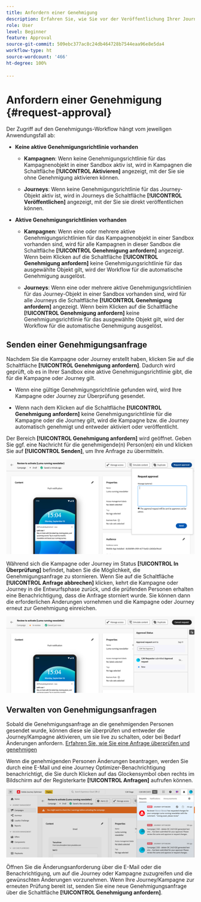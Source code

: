 ```yaml
---
title: Anfordern einer Genehmigung
description: Erfahren Sie, wie Sie vor der Veröffentlichung Ihrer Journeys und Kampagnen eine Genehmigung anfordern können.
role: User
level: Beginner
feature: Approval
source-git-commit: 509ebc377ac8c24db464728b7544eaa96e8e5da4
workflow-type: ht
source-wordcount: '466'
ht-degree: 100%

---
```



# Anfordern einer Genehmigung {#request-approval}

Der Zugriff auf den Genehmigungs-Workflow hängt vom jeweiligen Anwendungsfall ab:

* **Keine aktive Genehmigungsrichtlinie vorhanden**

   * **Kampagnen**: Wenn keine Genehmigungsrichtlinie für das Kampagnenobjekt in einer Sandbox aktiv ist, wird in Kampagnen die Schaltfläche **[!UICONTROL Aktivieren]** angezeigt, mit der Sie sie ohne Genehmigung aktivieren können.

   * **Journeys**: Wenn keine Genehmigungsrichtlinie für das Journey-Objekt aktiv ist, wird in Journeys die Schaltfläche **[!UICONTROL Veröffentlichen]** angezeigt, mit der Sie sie direkt veröffentlichen können.

* **Aktive Genehmigungsrichtlinien vorhanden**

   * **Kampagnen**: Wenn eine oder mehrere aktive Genehmigungsrichtlinien für das Kampagnenobjekt in einer Sandbox vorhanden sind, wird für alle Kampagnen in dieser Sandbox die Schaltfläche **[!UICONTROL Genehmigung anfordern]** angezeigt.
Wenn beim Klicken auf die Schaltfläche **[!UICONTROL Genehmigung anfordern]** keine Genehmigungsrichtlinie für das ausgewählte Objekt gilt, wird der Workflow für die automatische Genehmigung ausgelöst.

   * **Journeys**: Wenn eine oder mehrere aktive Genehmigungsrichtlinien für das Journey-Objekt in einer Sandbox vorhanden sind, wird für alle Journeys die Schaltfläche **[!UICONTROL Genehmigung anfordern]** angezeigt.
Wenn beim Klicken auf die Schaltfläche **[!UICONTROL Genehmigung anfordern]** keine Genehmigungsrichtlinie für das ausgewählte Objekt gilt, wird der Workflow für die automatische Genehmigung ausgelöst.

## Senden einer Genehmigungsanfrage

Nachdem Sie die Kampagne oder Journey erstellt haben, klicken Sie auf die Schaltfläche **[!UICONTROL Genehmigung anfordern]**. Dadurch wird geprüft, ob es in Ihrer Sandbox eine aktive Genehmigungsrichtlinie gibt, die für die Kampagne oder Journey gilt.

* Wenn eine gültige Genehmigungsrichtlinie gefunden wird, wird Ihre Kampagne oder Journey zur Überprüfung gesendet.

* Wenn nach dem Klicken auf die Schaltfläche **[!UICONTROL Genehmigung anfordern]** keine Genehmigungsrichtlinie für die Kampagne oder die Journey gilt, wird die Kampagne bzw. die Journey automatisch genehmigt und entweder aktiviert oder veröffentlicht.

Der Bereich **[!UICONTROL Genehmigung anfordern]** wird geöffnet. Geben Sie ggf. eine Nachricht für die genehmigende(n) Person(en) ein und klicken Sie auf **[!UICONTROL Senden]**, um Ihre Anfrage zu übermitteln.

![](assets/approval-request.png)

Während sich die Kampagne oder Journey im Status **[!UICONTROL In Überprüfung]** befindet, haben Sie die Möglichkeit, die Genehmigungsanfrage zu stornieren. Wenn Sie auf die Schaltfläche **[!UICONTROL Anfrage abbrechen]** klicken, kehrt die Kampagne oder Journey in die Entwurfsphase zurück, und die prüfenden Personen erhalten eine Benachrichtigung, dass die Anfrage storniert wurde. Sie können dann die erforderlichen Änderungen vornehmen und die Kampagne oder Journey erneut zur Genehmigung einreichen.

![](assets/approval-cancel.png)

## Verwalten von Genehmigungsanfragen

Sobald die Genehmigungsanfrage an die genehmigenden Personen gesendet wurde, können diese sie überprüfen und entweder die Journey/Kampagne aktivieren, um sie live zu schalten, oder bei Bedarf Änderungen anfordern. [Erfahren Sie, wie Sie eine Anfrage überprüfen und genehmigen](review-approve-request.md)

Wenn die genehmigenden Personen Änderungen beantragen, werden Sie durch eine E-Mail und eine Journey Optimizer-Benachrichtigung benachrichtigt, die Sie durch Klicken auf das Glockensymbol oben rechts im Bildschirm auf der Registerkarte **[!UICONTROL Anfragen]** aufrufen können.

![](assets/changes-requested.png)

Öffnen Sie die Änderungsanforderung über die E-Mail oder die Benachrichtigung, um auf die Journey oder Kampagne zuzugreifen und die gewünschten Änderungen vorzunehmen. Wenn Ihre Journey/Kampagne zur erneuten Prüfung bereit ist, senden Sie eine neue Genehmigungsanfrage über die Schaltfläche **[!UICONTROL Genehmigung anfordern]**.



